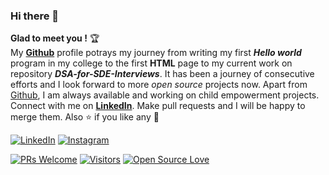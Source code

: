 ### Hi there 👋
**Glad to meet you !** :trophy: <br>
My [**Github**](https://github.com/Ishan-sinha/) profile potrays my journey from writing my first ***Hello world*** program in my college to the first **HTML** page to my current work on repository ***DSA-for-SDE-Interviews***. It has been a journey of consecutive efforts and I look forward to more *open source* projects now. Apart from [Github](https://github.com/Ishan-sinha/), I am always available and working on child empowerment projects. Connect with me on [**LinkedIn**](https://www.linkedin.com/in/sinha-ishan/). Make pull requests and I will be happy to merge them. Also :star: if you like any :hugs: 

[![LinkedIn](https://img.shields.io/static/v1.svg?label=Connect&message=@sinha-ishan&color=grey&logo=linkedin&labelColor=blue&style=social)](https://www.linkedin.com/in/sinha-ishan/)
[![Instagram](https://img.shields.io/badge/Instagram-follow-blue.svg?logo=instagram&logoColor=white)](https://www.instagram.com/ishhsinha/)

[![PRs Welcome](https://img.shields.io/badge/PRs-welcome-brightgreen.svg?style=flat&logo=github)](https://github.com/Ishan-sinha/) [![Visitors](https://visitor-badge.glitch.me/badge?page_id=Ishan-sinha.visitor-badge)](https://github.com/Ishan-sinha/) [![Open Source Love](https://badges.frapsoft.com/os/v2/open-source.svg?v=103)](https://github.com/Ishan-sinha/)
